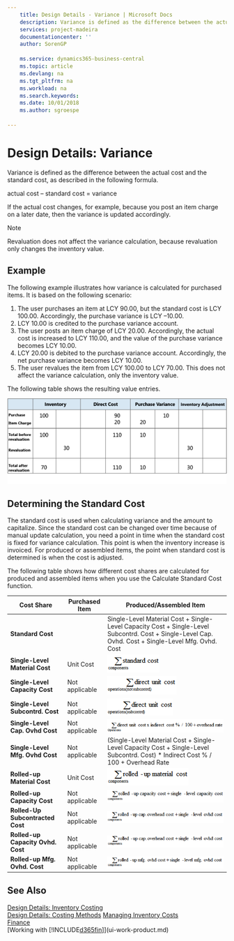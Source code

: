 ```yaml
---
    title: Design Details - Variance | Microsoft Docs
    description: Variance is defined as the difference between the actual cost and the standard cost, as described in the following formula.
    services: project-madeira
    documentationcenter: ''
    author: SorenGP

    ms.service: dynamics365-business-central
    ms.topic: article
    ms.devlang: na
    ms.tgt_pltfrm: na
    ms.workload: na
    ms.search.keywords:
    ms.date: 10/01/2018
    ms.author: sgroespe

---
```

# Design Details: Variance
Variance is defined as the difference between the actual cost and the standard cost, as described in the following formula.  

 actual cost – standard cost = variance  

 If the actual cost changes, for example, because you post an item charge on a later date, then the variance is updated accordingly.  

> [!NOTE]  
>  Revaluation does not affect the variance calculation, because revaluation only changes the inventory value.  

## Example  
 The following example illustrates how variance is calculated for purchased items. It is based on the following scenario:  

1.  The user purchases an item at LCY 90.00, but the standard cost is LCY 100.00. Accordingly, the purchase variance is LCY –10.00.  
2.  LCY 10.00 is credited to the purchase variance account.  
3.  The user posts an item charge of LCY 20.00. Accordingly, the actual cost is increased to LCY 110.00, and the value of the purchase variance becomes LCY 10.00.  
4.  LCY 20.00 is debited to the purchase variance account. Accordingly, the net purchase variance becomes LCY 10.00.  
5.  The user revalues the item from LCY 100.00 to LCY 70.00. This does not affect the variance calculation, only the inventory value.  

 The following table shows the resulting value entries.  

 ![Purchase variance calculation](media/design_details_inventory_costing_11_purchase_variance.png "Purchase variance calculation")  

## Determining the Standard Cost  
 The standard cost is used when calculating variance and the amount to capitalize. Since the standard cost can be changed over time because of manual update calculation, you need a point in time when the standard cost is fixed for variance calculation. This point is when the inventory increase is invoiced. For produced or assembled items, the point when standard cost is determined is when the cost is adjusted.  

 The following table shows how different cost shares are calculated for produced and assembled items when you use the Calculate Standard Cost function.  

|Cost Share|Purchased Item|Produced/Assembled Item|  
|----------------|--------------------|------------------------------|  
|**Standard Cost**||Single-Level Material Cost + Single-Level Capacity Cost + Single-Level Subcontrd. Cost + Single-Level Cap. Ovhd. Cost + Single-Level Mfg. Ovhd. Cost|  
|**Single-Level Material Cost**|Unit Cost|![Equation 1](media/design_details_inventory_costing_11_equation_1.png "Equation 1")|  
|**Single-Level Capacity Cost**|Not applicable|![Equation 2](media/design_details_inventory_costing_11_equation_2.png "Equation 2")|  
|**Single-Level Subcontrd. Cost**|Not applicable|![Equation 3](media/design_details_inventory_costing_11_equation_3.png "Equation 3")|  
|**Single-Level Cap. Ovhd Cost**|Not applicable|![Equation 4](media/design_details_inventory_costing_11_equation_4.png "Equation 4")|  
|**Single-Level Mfg. Ovhd Cost**|Not applicable|(Single-Level Material Cost + Single-Level Capacity Cost + Single-Level Subcontrd. Cost) * Indirect Cost % / 100 + Overhead Rate|  
|**Rolled-up Material Cost**|Unit Cost|![Equation 5](media/design_details_inventory_costing_11_equation_5.png "Equation 5")|  
|**Rolled-up Capacity Cost**|Not applicable|![Equation 6](media/design_details_inventory_costing_11_equation_6.png "Equation 6")|  
|**Rolled-Up Subcontracted Cost**|Not applicable|![Equation 7](media/design_details_inventory_costing_11_equation_7.png "Equation 7")|  
|**Rolled-up Capacity Ovhd. Cost**|Not applicable|![Equation 8](media/design_details_inventory_costing_11_equation_8.png "Equation 8")|  
|**Rolled-up Mfg. Ovhd. Cost**|Not applicable|![Equation 9](media/design_details_inventory_costing_11_equation_9.png "Equation 9")|  

## See Also  
 [Design Details: Inventory Costing](design-details-inventory-costing.md)   
 [Design Details: Costing Methods](design-details-costing-methods.md)
 [Managing Inventory Costs](finance-manage-inventory-costs.md)  
 [Finance](finance.md)  
 [Working with [!INCLUDE[d365fin](includes/d365fin_md.md)]](ui-work-product.md)
